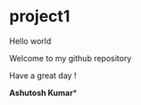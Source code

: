 # project1
Hello world

Welcome to my github repository

Have a great day ! 

******Ashutosh Kumar******* 
